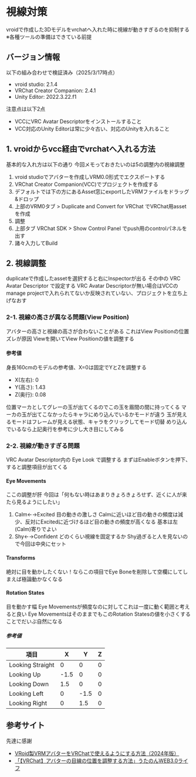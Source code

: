 # 視線対策
vroidで作成した3Dモデルをvrchatへ入れた時に視線が動きすぎるのを抑制する
※各種ツールの準備はできている前提

## バージョン情報
以下の組み合わせで検証済み（2025/3/17時点）

- vroid studio: 2.1.4
- VRChat Creator Companion: 2.4.1
- Unity Editor: 2022.3.22.f1

注意点は以下2点
- VCCにVRC Avatar Descriptorをインストールすること
- VCC対応のUnity Editorは常に少々古い、対応のUnityを入れること

## 1. vroidからvcc経由でvrchatへ入れる方法
基本的な入れ方は以下の通り
今回メモっておきたいのは5の調整内の視線調整

1. vroid studioでアバターを作成しVRM0.0形式でエクスポートする
2. VRChat Creator Companion(VCC)でプロジェクトを作成する
3. デフォルトでは下の方にあるAsset窓にexportしたVRMファイルをドラッグ&ドロップ
4. 上部のVRM0タブ > Duplicate and Convert for VRChat でVRChat用assetを作成
5. 調整
6. 上部タブ VRChat SDK > Show Control Panel でpush用のcontrolパネルを出す
7. 諸々入力してBuild

## 2. 視線調整
duplicateで作成したassetを選択すると右にInspectorが出る
その中の VRC Avatar Descriptor で設定する
VRC Avatar Descriptorが無い場合はVCCのmanage projectで入れられてないか反映されていない、プロジェクトを立ち上げなおす

### 2-1. 視線の高さが異なる問題(View Position)
アバターの高さと視線の高さが合わないことがある
これはView Positionの位置ズレが原因
Viewを開いてView Positionの値を調整する

#### 参考値
身長160cmのモデルの参考値、X=0は固定でYとZを調整する

- X(左右): 0
- Y(高さ): 1.43
- Z(奥行): 0.08

位置マーカとしてグレーの玉が出てくるのでこの玉を眉間の間に持ってくる
マーカの玉が出てこなかったらキャラにめり込んでいるかモードが違う
玉が見えるモードはフレームが見える状態、キャラをクリックしてモード切替
めり込んでいるなら上記奥行を参考に少し大き目にしてみる

### 2-2. 視線が動きすぎる問題
VRC Avatar Descriptor内の Eye Look で調整する
まずはEnableボタンを押下、すると調整項目が出てくる

#### Eye Movements
ここの調整が肝
今回は「何もない時はあまりきょろきょろせず、近くに人が来たら見るようにしたい」

1. Calm←→Excited
目の動きの激しさ
Calmに近いほど目の動きの頻度は減少、反対にExcitedに近づけるほど目の動きの頻度が高くなる
基本は左(Calm)寄りでよい
2. Shy←→Confident
どのくらい視線を固定するか
Shy過ぎると人を見ないので今回は中央にセット

#### Transforms
絶対に目を動かしたくない！ならこの項目でEye Boneを削除して空欄にしてしまえば極論動かなくなる

#### Rotation States
目を動かす幅
Eye Movementsが頻度なのに対してこれは一度に動く範囲と考えると良い
Eye MovementsはそのままでもこのRotation Statesの値を小さくすることでだいぶ自然になる

##### 参考値

| 項目 | X | Y | Z |
|------------------|------|------|---|
| Looking Straight | 0    | 0    | 0 |
| Looking Up       | -1.5 | 0    | 0 |
| Looking Down     | 1.5  | 0    | 0 |
| Looking Left     | 0    | -1.5 | 0 |
| Looking Right    | 0    | 1.5  | 0 |

## 参考サイト
先達に感謝

- [VRoid製VRMアバターをVRChatで使えるようにする方法（2024年版）](https://note.com/unsoluble_sugar/n/n4546b5eaf00f)
- [「【VRChat】アバターの目線の位置を調整する方法」うたのんWEB3.0ライフ](https://utanoblog.net/category5/viewposition.htm)
